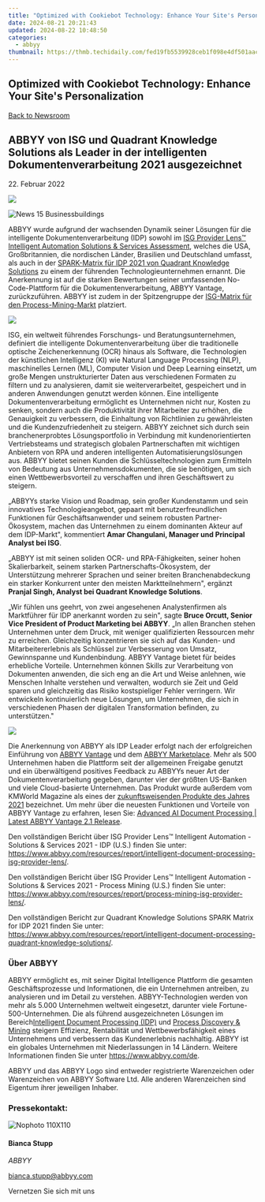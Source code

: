 ```yaml
---
title: "Optimized with Cookiebot Technology: Enhance Your Site's Personalization"
date: 2024-08-21 20:21:43
updated: 2024-08-22 10:48:50
categories:
  - abbyy
thumbnail: https://thmb.techidaily.com/fed19fb5539928ceb1f098e4df501aac24d80c5bb6000047d745afbd7491bdcb.jpg
---
```


## Optimized with Cookiebot Technology: Enhance Your Site's Personalization

[Back to Newsroom](https://tools.techidaily.com/abbyy/products/)

## ABBYY von ISG und Quadrant Knowledge Solutions als Leader in der intelligenten Dokumentenverarbeitung 2021 ausgezeichnet

22\. Februar 2022

![](https://content.abbyy.com/-/media/project/abbyy/abbyy/branchtemplates/shutterstock_1272462163_1296-x-729.jpg?h=729&iar=0&w=1296)

![News 15 Businessbuildings](https://static4.abbyy.com/abbyycommedia/33670/news-15-businessbuildings.jpg) 

ABBYY wurde aufgrund der wachsenden Dynamik seiner Lösungen für die intelligente Dokumentenverarbeitung (IDP) sowohl im [ISG Provider Lens™ Intelligent Automation Solutions & Services Assessment](https://tools.techidaily.com/abbyy/products/), welches die USA, Großbritannien, die nordischen Länder, Brasilien und Deutschland umfasst, als auch in der [SPARK-Matrix für IDP 2021 von Quadrant Knowledge Solutions](https://tools.techidaily.com/abbyy/products/) zu einem der führenden Technologieunternehmen ernannt. Die Anerkennung ist auf die starken Bewertungen seiner umfassenden No-Code-Plattform für die Dokumentenverarbeitung, ABBYY Vantage, zurückzuführen. ABBYY ist zudem in der Spitzengruppe der [ISG-Matrix für den Process-Mining-Markt](https://tools.techidaily.com/abbyy/products/) platziert.

![](https://static1.abbyy.com/abbyycommedia/35270/qks-idp-spark-matrix-2021.png?width=985&height=553)

ISG, ein weltweit führendes Forschungs- und Beratungsunternehmen, definiert die intelligente Dokumentenverarbeitung über die traditionelle optische Zeichenerkennung (OCR) hinaus als Software, die Technologien der künstlichen Intelligenz (KI) wie Natural Language Processing (NLP), maschinelles Lernen (ML), Computer Vision und Deep Learning einsetzt, um große Mengen unstrukturierter Daten aus verschiedenen Formaten zu filtern und zu analysieren, damit sie weiterverarbeitet, gespeichert und in anderen Anwendungen genutzt werden können. Eine intelligente Dokumentenverarbeitung ermöglicht es Unternehmen nicht nur, Kosten zu senken, sondern auch die Produktivität ihrer Mitarbeiter zu erhöhen, die Genauigkeit zu verbessern, die Einhaltung von Richtlinien zu gewährleisten und die Kundenzufriedenheit zu steigern. ABBYY zeichnet sich durch sein branchenerprobtes Lösungsportfolio in Verbindung mit kundenorientierten Vertriebsteams und strategisch globalen Partnerschaften mit wichtigen Anbietern von RPA und anderen intelligenten Automatisierungslösungen aus. ABBYY bietet seinen Kunden die Schlüsseltechnologien zum Ermitteln von Bedeutung aus Unternehmensdokumenten, die sie benötigen, um sich einen Wettbewerbsvorteil zu verschaffen und ihren Geschäftswert zu steigern.

„ABBYYs starke Vision und Roadmap, sein großer Kundenstamm und sein innovatives Technologieangebot, gepaart mit benutzerfreundlichen Funktionen für Geschäftsanwender und seinem robusten Partner-Ökosystem, machen das Unternehmen zu einem dominanten Akteur auf dem IDP-Markt", kommentiert **Amar Changulani, Manager und Principal Analyst bei ISG**.

„ABBYY ist mit seinen soliden OCR- und RPA-Fähigkeiten, seiner hohen Skalierbarkeit, seinem starken Partnerschafts-Ökosystem, der Unterstützung mehrerer Sprachen und seiner breiten Branchenabdeckung ein starker Konkurrent unter den meisten Marktteilnehmern", ergänzt **Pranjal Singh, Analyst bei Quadrant Knowledge Solutions**.

„Wir fühlen uns geehrt, von zwei angesehenen Analystenfirmen als Marktführer für IDP anerkannt worden zu sein", sagte **Bruce Orcutt, Senior Vice President of Product Marketing bei ABBYY**. „In allen Branchen stehen Unternehmen unter dem Druck, mit weniger qualifizierten Ressourcen mehr zu erreichen. Gleichzeitig konzentrieren sie sich auf das Kunden- und Mitarbeitererlebnis als Schlüssel zur Verbesserung von Umsatz, Gewinnspanne und Kundenbindung. ABBYY Vantage bietet für beides erhebliche Vorteile. Unternehmen können Skills zur Verarbeitung von Dokumenten anwenden, die sich eng an die Art und Weise anlehnen, wie Menschen Inhalte verstehen und verwalten, wodurch sie Zeit und Geld sparen und gleichzeitig das Risiko kostspieliger Fehler verringern. Wir entwickeln kontinuierlich neue Lösungen, um Unternehmen, die sich in verschiedenen Phasen der digitalen Transformation befinden, zu unterstützen."

![](https://static1.abbyy.com/abbyycommedia/35269/isg-idp-leader-2021.png)

Die Anerkennung von ABBYY als IDP Leader erfolgt nach der erfolgreichen Einführung von [ABBYY Vantage](https://tools.techidaily.com/abbyy/products/) und dem [ABBYY Marketplace](https://tools.techidaily.com/abbyy/products/). Mehr als 500 Unternehmen haben die Plattform seit der allgemeinen Freigabe genutzt und ein überwältigend positives Feedback zu ABBYYs neuer Art der Dokumentenverarbeitung gegeben, darunter vier der größten US-Banken und viele Cloud-basierte Unternehmen. Das Produkt wurde außerdem vom KMWorld Magazine als eines der [zukunftsweisenden Produkte des Jahres 2021](https://tools.techidaily.com/abbyy/products/) bezeichnet. Um mehr über die neuesten Funktionen und Vorteile von ABBYY Vantage zu erfahren, lesen Sie: [Advanced AI Document Processing | Latest ABBYY Vantage 2.1 Release](https://tools.techidaily.com/abbyy/products/).

Den vollständigen Bericht über ISG Provider Lens™ Intelligent Automation - Solutions & Services 2021 - IDP (U.S.) finden Sie unter: <https://www.abbyy.com/resources/report/intelligent-document-processing-isg-provider-lens/>.

Den vollständigen Bericht über ISG Provider Lens™ Intelligent Automation - Solutions & Services 2021 - Process Mining (U.S.) finden Sie unter: <https://www.abbyy.com/resources/report/process-mining-isg-provider-lens/>.

Den vollständigen Bericht zur Quadrant Knowledge Solutions SPARK Matrix for IDP 2021 finden Sie unter: <https://www.abbyy.com/resources/report/intelligent-document-processing-quadrant-knowledge-solutions/>.

### Über ABBYY

ABBYY ermöglicht es, mit seiner Digital Intelligence Plattform die gesamten Geschäftsprozesse und Informationen, die ein Unternehmen antreiben, zu analysieren und im Detail zu verstehen. ABBYY-Technologien werden von mehr als 5.000 Unternehmen weltweit eingesetzt, darunter viele Fortune-500-Unternehmen. Die als führend ausgezeichneten Lösungen im Bereich[Intelligent Document Processing (IDP)](https://tools.techidaily.com/abbyy/products/) und [Process Discovery & Mining](https://tools.techidaily.com/abbyy/products/) steigern Effizienz, Rentabilität und Wettbewerbsfähigkeit eines Unternehmens und verbessern das Kundenerlebnis nachhaltig. ABBYY ist ein globales Unternehmen mit Niederlassungen in 14 Ländern. Weitere Informationen finden Sie unter <https://www.abbyy.com/de>.

ABBYY und das ABBYY Logo sind entweder registrierte Warenzeichen oder Warenzeichen von ABBYY Software Ltd. Alle anderen Warenzeichen sind Eigentum ihrer jeweiligen Inhaber.

### Pressekontakt:

![Nophoto 110X110](https://static4.abbyy.com/abbyycommedia/34370/nophoto-110x110.png)

#### Bianca Stupp

_ABBYY_

[bianca.stupp@abbyy.com](https://tools.techidaily.com/abbyy/products/)

Vernetzen Sie sich mit uns

<ins class="adsbygoogle"
     style="display:block"
     data-ad-format="autorelaxed"
     data-ad-client="ca-pub-7571918770474297"
     data-ad-slot="1223367746"></ins>



<ins class="adsbygoogle"
     style="display:block"
     data-ad-client="ca-pub-7571918770474297"
     data-ad-slot="8358498916"
     data-ad-format="auto"
     data-full-width-responsive="true"></ins>
